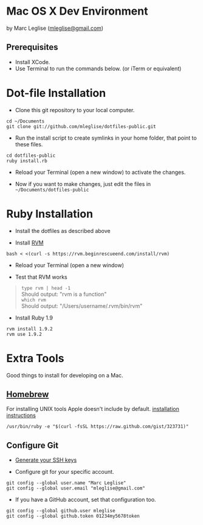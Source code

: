 # Mac OS X Dev Environment #
by Marc Leglise (mleglise@gmail.com)

## Prerequisites ##

* Install XCode.
* Use Terminal to run the commands below. (or iTerm or equivalent)

# Dot-file Installation #

* Clone this git repository to your local computer.

```
cd ~/Documents  
git clone git://github.com/mleglise/dotfiles-public.git
```

* Run the install script to create symlinks in your home folder, that point to these files.

```
cd dotfiles-public  
ruby install.rb
```

* Reload your Terminal (open a new window) to activate the changes.

* Now if you want to make changes, just edit the files in `~/Documents/dotfiles-public`


Ruby Installation
=================

* Install the dotfiles as described above

* Install [RVM](https://rvm.beginrescueend.com/)

```
bash < <(curl -s https://rvm.beginrescueend.com/install/rvm)
```

* Reload your Terminal (open a new window)

* Test that RVM works  

> `type rvm | head -1`  
> Should output: "rvm is a function"  
> `which rvm`  
> Should output: "/Users/username/.rvm/bin/rvm"

* Install Ruby 1.9

```
rvm install 1.9.2  
rvm use 1.9.2
```

Extra Tools
===========

Good things to install for developing on a Mac.

## [Homebrew](http://mxcl.github.com/homebrew/) ##

For installing UNIX tools Apple doesn't include by default.
[installation instructions](https://github.com/mxcl/homebrew/wiki/installation)

```
/usr/bin/ruby -e "$(curl -fsSL https://raw.github.com/gist/323731)"
```


## Configure Git ##

* [Generate your SSH keys](http://help.github.com/mac-set-up-git/)

* Configure git for your specific account.

```
git config --global user.name "Marc Leglise"  
git config --global user.email "mleglise@gmail.com"
```

* If you have a GitHub account, set that configuration too.

```
git config --global github.user mleglise  
git config --global github.token 01234my5678token
```
